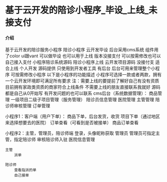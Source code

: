 # 基于云开发的陪诊小程序_毕设_上线_未接支付

#### 介绍
基于云开发的陪诊服务小程序 陪诊小程序 云开发毕设 后台采用cms系统 组件用了color ui跟vant 可以做毕设 也可以用于上线 版本没接支付 可以按需修改也可以自己接入支付
小程序陪诊系统源码 陪诊小程序上线 云开发项目源码 没接付支 适合上线 个人开发 源码提供 只使用到开发者工具  有后台 后台可用来管理整个小程序 可按需修改小程序 以下是小程序的功能描述 小程序可选择一款或者两款，拥有一个云开发环境即可满足所有要求
注：需要上线的要提前了解好自己有没有资质 目前拥有家政类资质的商家符合上线条件 不需要上线的朋友直接联系我就好 源码都是自己从0开始写 有开发问题的也可以联系
cms后台（系统数据管理）：
    商品管理
    一级项目二级子项目管理（服务管理）
    陪诊员信息管理
    医院管理
    主管管理
    陪诊师审核管理
    订单管理

小程序1：客户端（用户下单）：
    商品下单，后台发货，收货
    项目下单（通过地区来选择想要去的医院）
    订单查看（可看到是否被接单）
    商品订单查看

小程序2：主管，管理员，陪诊师端
    登录，头像昵称获取
    管理员
        管理员可指定主管，指定陪诊师
        审核陪诊师入驻
        医院信息管理

    主管
        派单

    陪诊师
        查看指派的单
        自己接单


